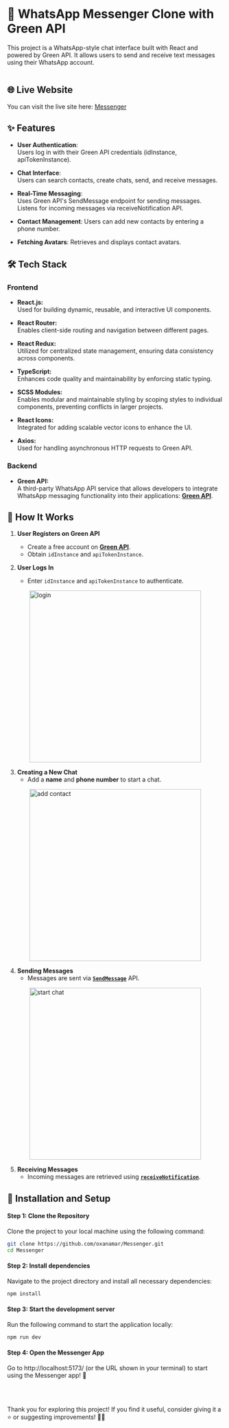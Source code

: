 # 📩 WhatsApp Messenger Clone with Green API


<p>
This project is a WhatsApp-style chat interface built with React and powered by Green API. It allows users to send and receive text messages using their WhatsApp account.
</p>


<div style="display: flex; justify-content: space-between; align-items: center;">

</div>

## 🌐 Live Website

You can visit the live site here: [Messenger](https://messenger-xi-red.vercel.app/)

## ✨ Features

- **User Authentication**:  
  Users log in with their Green API credentials (idInstance, apiTokenInstance).

- **Chat Interface**:  
  Users can search contacts, create chats, send, and receive messages.

- **Real-Time Messaging**:  
  Uses Green API's SendMessage endpoint for sending messages.
  Listens for incoming messages via receiveNotification API.

- **Contact Management**:
  Users can add new contacts by entering a phone number.

- **Fetching Avatars**:
  Retrieves and displays contact avatars.

## 🛠️ Tech Stack

### **Frontend**

- **React.js:**  
  Used for building dynamic, reusable, and interactive UI components.

- **React Router:**  
  Enables client-side routing and navigation between different pages.

- **React Redux:**  
  Utilized for centralized state management, ensuring data consistency across components.

- **TypeScript:**  
  Enhances code quality and maintainability by enforcing static typing. 

- **SCSS Modules:**  
  Enables modular and maintainable styling by scoping styles to individual components, preventing conflicts in larger projects. 

- **React Icons:**  
  Integrated for adding scalable vector icons to enhance the UI.

- **Axios:**  
  Used for handling asynchronous HTTP requests to Green API. 

### **Backend**

- **Green API:**  
  A third-party WhatsApp API service that allows developers to integrate WhatsApp messaging functionality into their applications: **[Green API](https://green-api.com/en)**. 

## 🔄 How It Works
1. **User Registers on Green API**
   - Create a free account on **[Green API](https://green-api.com/en/docs/before-start/)**.
   - Obtain `idInstance` and `apiTokenInstance`.

2. **User Logs In**
   - Enter `idInstance` and `apiTokenInstance` to authenticate.
  
  <div style="display: flex; justify-content: center;">
   <img width="400" alt="login" src="https://github.com/user-attachments/assets/a09c80fa-d925-49a9-a2f1-1615dcf0feb4" />
  </div>

3. **Creating a New Chat**
   - Add a **name** and **phone number** to start a chat.
  
  <div style="display: flex; justify-content: center;">
  <img width="400" alt="add contact" src="https://github.com/user-attachments/assets/8a39eeeb-209f-4666-9189-cccd00257455" />

  </div>

4. **Sending Messages**
   - Messages are sent via **[`SendMessage`](https://green-api.com/en/docs/api/sending/SendMessage/)** API.
  
  <div style="display: flex; justify-content: center;">
  <img width="400" alt="start chat" src="https://github.com/user-attachments/assets/d6502461-38dc-4512-99b3-a8deb8f97034" />
  </div>

5. **Receiving Messages**
   - Incoming messages are retrieved using **[`receiveNotification`](https://green-api.com/en/docs/api/receiving/technology-http-api/ReceiveNotification/)**.



## 🚀 Installation and Setup

#### Step 1: Clone the Repository
Clone the project to your local machine using the following command:

```bash
git clone https://github.com/oxanamar/Messenger.git
cd Messenger

```

#### Step 2: Install dependencies
Navigate to the project directory and install all necessary dependencies:

```bash
npm install
```

#### Step 3: Start the development server
Run the following command to start the application locally:

```bash
npm run dev
```

#### Step 4: Open the Messenger App
Go to http://localhost:5173/ (or the URL shown in your terminal) to start using the Messenger app! 🎉

<br><br>

Thank you for exploring this project! If you find it useful, consider giving it a ⭐️ or suggesting improvements! 🙌🏻







